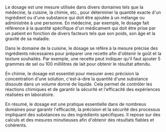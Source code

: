 Le dosage est une mesure utilisée dans divers domaines tels que la médecine, la cuisine, la chimie, etc., pour déterminer la quantité exacte d'un ingrédient ou d'une substance qui doit être ajoutée à un mélange ou administrée à une personne. En médecine, par exemple, le dosage fait référence à la quantité spécifique d'un médicament qui doit être prise par un patient en fonction de divers facteurs tels que son poids, son âge et la gravité de sa maladie.

Dans le domaine de la cuisine, le dosage se réfère à la mesure précise des ingrédients nécessaires pour préparer une recette afin d'obtenir le goût et la texture souhaités. Par exemple, une recette peut indiquer qu'il faut ajouter 5 grammes de sel ou 100 millilitres de lait pour obtenir le résultat attendu.

En chimie, le dosage est essentiel pour mesurer avec précision la concentration d'une solution, c'est-à-dire la quantité d'une substance dissoute dans un volume donné de liquide. Cela permet de contrôler les réactions chimiques et de garantir la sécurité et l'efficacité des expériences réalisées en laboratoire.

En résumé, le dosage est une pratique essentielle dans de nombreux domaines pour garantir l'efficacité, la précision et la sécurité des processus impliquant des substances ou des ingrédients spécifiques. Il repose sur des calculs et des mesures minutieuses afin d'obtenir des résultats fiables et cohérents.